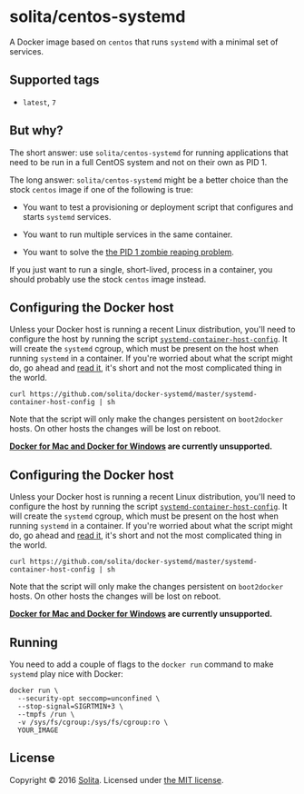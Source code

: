 # solita/centos-systemd

A Docker image based on `centos` that runs `systemd` with a minimal set of services.

## Supported tags

* `latest`, `7`

## But why?

The short answer: use `solita/centos-systemd` for running applications that need to be run in a full CentOS system and not on their own as PID 1.

The long answer: `solita/centos-systemd` might be a better choice than the stock `centos` image if one of the following is true:

- You want to test a provisioning or deployment script that configures and starts `systemd` services.

- You want to run multiple services in the same container.

- You want to solve the [the PID 1 zombie reaping problem](https://blog.phusion.nl/2015/01/20/docker-and-the-pid-1-zombie-reaping-problem/).

If you just want to run a single, short-lived, process in a container, you should probably use the stock `centos` image instead.

## Configuring the Docker host

Unless your Docker host is running a recent Linux distribution, you'll need to configure the host by running the script [`systemd-container-host-config`](https://github.com/solita/docker-systemd/master/systemd-container-host-config). It will create the `systemd` cgroup, which must be present on the host when running `systemd` in a container. If you're worried about what the script might do, go ahead and [read it](https://github.com/solita/docker-systemd/master/systemd-container-host-config), it's short and not the most complicated thing in the world.

    curl https://github.com/solita/docker-systemd/master/systemd-container-host-config | sh

Note that the script will only make the changes persistent on `boot2docker` hosts. On other hosts the changes will be lost on reboot.

**[Docker for Mac and Docker for Windows](https://blog.docker.com/2016/03/docker-for-mac-windows-beta/) are currently unsupported.**

## Configuring the Docker host

Unless your Docker host is running a recent Linux distribution, you'll need to configure the host by running the script [`systemd-container-host-config`](https://github.com/solita/docker-systemd/master/systemd-container-host-config). It will create the `systemd` cgroup, which must be present on the host when running `systemd` in a container. If you're worried about what the script might do, go ahead and [read it](https://github.com/solita/docker-systemd/master/systemd-container-host-config), it's short and not the most complicated thing in the world.

    curl https://github.com/solita/docker-systemd/master/systemd-container-host-config | sh

Note that the script will only make the changes persistent on `boot2docker` hosts. On other hosts the changes will be lost on reboot.

**[Docker for Mac and Docker for Windows](https://blog.docker.com/2016/03/docker-for-mac-windows-beta/) are currently unsupported.**

## Running

You need to add a couple of flags to the `docker run` command to make `systemd` play nice with Docker:

    docker run \
      --security-opt seccomp=unconfined \
      --stop-signal=SIGRTMIN+3 \
      --tmpfs /run \
      -v /sys/fs/cgroup:/sys/fs/cgroup:ro \
      YOUR_IMAGE

## License

Copyright © 2016 [Solita](http://www.solita.fi). Licensed under [the MIT license](https://github.com/solita/docker-systemd/blob/master/LICENSE).
